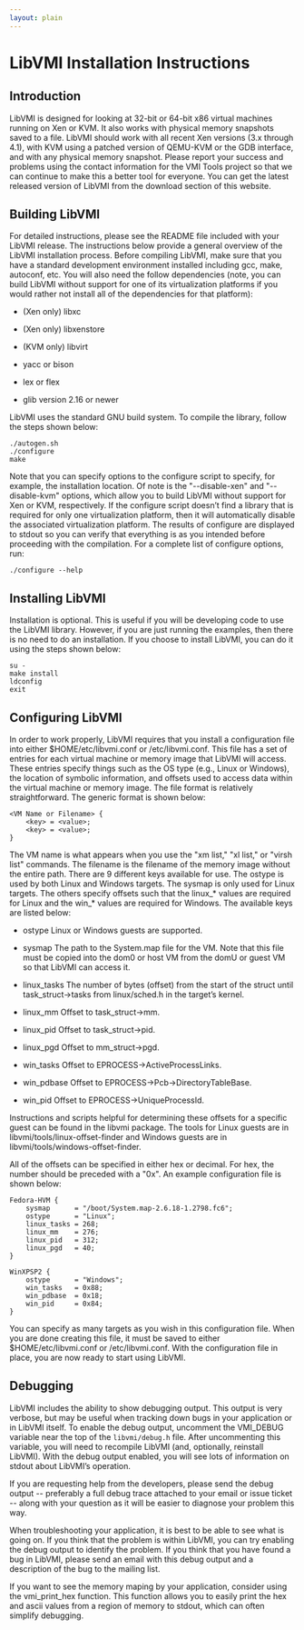 ```yaml
---
layout: plain
---
```


LibVMI Installation Instructions
================================


Introduction
------------
LibVMI is designed for looking at 32-bit or 64-bit x86 virtual machines
running on Xen or KVM. It also works with physical memory snapshots saved
to a file. LibVMI should work with all recent Xen versions (3.x through
4.1), with KVM using a patched version of QEMU-KVM or the GDB interface,
and with any physical memory snapshot. Please report your success and
problems using the contact information for the VMI Tools project so that
we can continue to make this a better tool for everyone. You can get the
latest released version of LibVMI from the download section of this website.

Building LibVMI
---------------
For detailed instructions, please see the README file included with your
LibVMI release. The instructions below provide a general overview of the
LibVMI installation process. Before compiling LibVMI, make sure that you
have a standard development environment installed including gcc, make,
autoconf, etc. You will also need the follow dependencies (note, you can
build LibVMI without support for one of its virtualization platforms if
you would rather not install all of the dependencies for that platform):

* (Xen only) libxc

* (Xen only) libxenstore

* (KVM only) libvirt

* yacc or bison

* lex or flex

* glib version 2.16 or newer

LibVMI uses the standard GNU build system. To compile the library, follow
the steps shown below:

```
./autogen.sh
./configure
make
```

Note that you can specify options to the configure script to specify,
for example, the installation location. Of note is the "--disable-xen"
and "--disable-kvm" options, which allow you to build LibVMI without
support for Xen or KVM, respectively. If the configure script doesn’t
find a library that is required for only one virtualization platform,
then it will automatically disable the associated virtualization platform.
The results of configure are displayed to stdout so you can verify that
everything is as you intended before proceeding with the compilation.
For a complete list of configure options, run:

```
./configure --help
```

Installing LibVMI
-----------------
Installation is optional. This is useful if you will be developing code
to use the LibVMI library. However, if you are just running the examples,
then there is no need to do an installation. If you choose to install
LibVMI, you can do it using the steps shown below:

```
su -
make install
ldconfig
exit
```

Configuring LibVMI
------------------
In order to work properly, LibVMI requires that you install a configuration
file into either $HOME/etc/libvmi.conf or /etc/libvmi.conf. This file has
a set of entries for each virtual machine or memory image that LibVMI will
access. These entries specify things such as the OS type (e.g., Linux or
Windows), the location of symbolic information, and offsets used to access
data within the virtual machine or memory image. The file format is
relatively straightforward. The generic format is shown below:

```
<VM Name or Filename> {
    <key> = <value>;
    <key> = <value>;
}
```

The VM name is what appears when you use the "xm list," "xl list,"
or "virsh list" commands. The filename is the filename of the memory
image without the entire path. There are 9 different keys available
for use. The ostype is used by both Linux and Windows targets. The
sysmap is only used for Linux targets. The others specify offsets such
that the linux\_\* values are required for Linux and the win\_\* values
are required for Windows. The available keys are listed below:

* ostype Linux or Windows guests are supported.

* sysmap The path to the System.map file for the VM.  Note that this
  file must be copied into the dom0 or host VM from the domU or guest
  VM so that LibVMI can access it.

* linux\_tasks The number of bytes (offset) from the start of the struct
  until task\_struct->tasks from linux/sched.h in the target’s kernel.

* linux\_mm Offset to task\_struct->mm.

* linux\_pid Offset to task\_struct->pid.

* linux\_pgd Offset to mm\_struct->pgd.

* win\_tasks Offset to EPROCESS->ActiveProcessLinks.

* win\_pdbase Offset to EPROCESS->Pcb->DirectoryTableBase.

* win\_pid Offset to EPROCESS->UniqueProcessId.

Instructions and scripts helpful for determining these offsets for a
specific guest can be found in the libvmi package. The tools for Linux
guests are in libvmi/tools/linux-offset-finder and Windows guests are
in libvmi/tools/windows-offset-finder.

All of the offsets can be specified in either hex or decimal. For hex,
the number should be preceded with a "0x". An example configuration
file is shown below:

```
Fedora-HVM {
    sysmap      = "/boot/System.map-2.6.18-1.2798.fc6";
    ostype      = "Linux";
    linux_tasks = 268;
    linux_mm    = 276;
    linux_pid   = 312;
    linux_pgd   = 40;
}

WinXPSP2 {
    ostype      = "Windows";
    win_tasks   = 0x88;
    win_pdbase  = 0x18;
    win_pid     = 0x84;
}
```

You can specify as many targets as you wish in this configuration
file. When you are done creating this file, it must be saved to either
$HOME/etc/libvmi.conf or /etc/libvmi.conf. With the configuration file
in place, you are now ready to start using LibVMI.

Debugging
---------
LibVMI includes the ability to show debugging output. This output is
very verbose, but may be useful when tracking down bugs in your
application or in LibVMI itself. To enable the debug output, uncomment
the VMI\_DEBUG variable near the top of the `libvmi/debug.h` file. After
uncommenting this variable, you will need to recompile LibVMI (and,
optionally, reinstall LibVMI). With the debug output enabled, you will
see lots of information on stdout about LibVMI’s operation.

If you are requesting help from the developers, please send the debug
output -- preferably a full debug trace attached to your email or issue
ticket -- along with your question as it will be easier to diagnose your
problem this way.

When troubleshooting your application, it is best to be able to see what
is going on. If you think that the problem is within LibVMI, you can try
enabling the debug output to identify the problem. If you think that you
have found a bug in LibVMI, please send an email with this debug output
and a description of the bug to the mailing list.

If you want to see the memory maping by your application, consider using
the vmi\_print\_hex function. This function allows you to easily print the
hex and ascii values from a region of memory to stdout, which can often
simplify debugging.

